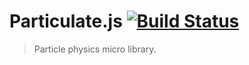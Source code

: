 # Particulate.js [![Build Status][travis-image]][travis-url]

> Particle physics micro library.

[travis-url]: http://travis-ci.org/jpweeks/particulate-js
[travis-image]: http://img.shields.io/travis/jpweeks/particulate-js/develop.svg?style=flat
